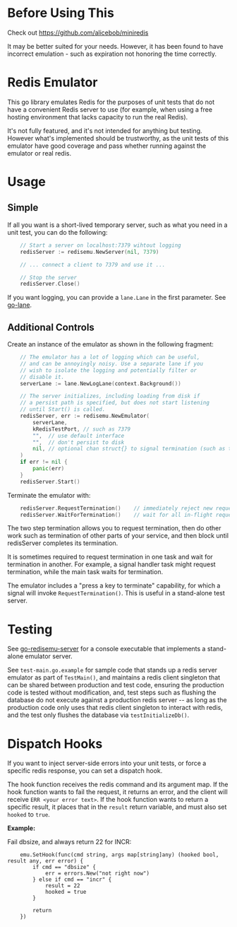 # Before Using This

Check out https://github.com/alicebob/miniredis

It may be better suited for your needs. However, it has been found to have
incorrect emulation - such as expiration not honoring the time correctly.

# Redis Emulator
This go library emulates Redis for the purposes of unit tests that do not have
a convenient Redis server to use (for example, when using a free hosting
environment that lacks capacity to run the real Redis).

It's not fully featured, and it's not intended for anything but testing.
However what's implemented should be trustworthy, as the unit tests of this
emulator have good coverage and pass whether running against the emulator
or real redis.

# Usage

## Simple

If all you want is a short-lived temporary server, such as what you need in a unit test,
you can do the following:

```go
	// Start a server on localhost:7379 wihtout logging
	redisServer := redisemu.NewServer(nil, 7379)

	// ... connect a client to 7379 and use it ...

	// Stop the server
	redisServer.Close()
```

If you want logging, you can provide a `lane.Lane` in the first parameter. See
[go-lane](https://github/jimsnab/go-lane).

## Additional Controls

Create an instance of the emulator as shown in the following fragment:

```go
	// The emulator has a lot of logging which can be useful,
	// and can be annoyingly noisy. Use a separate lane if you
	// wish to isolate the logging and potentially filter or
	// disable it.
	serverLane := lane.NewLogLane(context.Background())

	// The server initializes, including loading from disk if
	// a persist path is specified, but does not start listening
	// until Start() is called.
	redisServer, err := redisemu.NewEmulator(
		serverLane,     
		kRedisTestPort, // such as 7379
		"",  // use default interface
		"",  // don't persist to disk
		nil, // optional chan struct{} to signal termination (such as termination via keypress)
	)
	if err != nil {
		panic(err)
	}
	redisServer.Start()
```

Terminate the emulator with:

```go
	redisServer.RequestTermination()    // immediately reject new requests
	redisServer.WaitForTermination()    // wait for all in-flight requests to complete
```

The two step termination allows you to request termination, then do other
work such as termination of other parts of your service, and then block
until redisServer completes its termination.

It is sometimes required to request termination in one task and wait for
termination in another. For example, a signal handler task might request
termination, while the main task waits for termination.

The emulator includes a "press a key to terminate" capability, for which
a signal will invoke `RequestTermination()`. This is useful in a stand-alone
test server.

# Testing

See [go-redisemu-server](https://github.com/jimsnab/go-redisemu-server) for
a console executable that implements a stand-alone emulator server.

See `test-main.go.example` for sample code that stands up a redis server emulator
as part of `TestMain()`, and maintains a redis client singleton that can
be shared between production and test code, ensuring the production code is
tested without modification, and, test steps such as flushing the database
do not execute against a production redis server -- as long as the production
code only uses that redis client singleton to interact with redis, and
the test only flushes the database via `testInitializeDb()`.

# Dispatch Hooks

If you want to inject server-side errors into your unit tests, or force a
specific redis response, you can set a dispatch hook.

The hook function receives the redis command and its argument map. If the
hook function wants to fail the request, it returns an error, and the client
will receive `ERR <your error text>`. If the hook function wants to return
a specific result, it places that in the `result` return variable, and
must also set `hooked` to `true`.

**Example:**

Fail dbsize, and always return 22 for INCR:

```
	emu.SetHook(func(cmd string, args map[string]any) (hooked bool, result any, err error) {
		if cmd == "dbsize" {
			err = errors.New("not right now")
		} else if cmd == "incr" {
			result = 22
			hooked = true
		}

		return
	})
```
